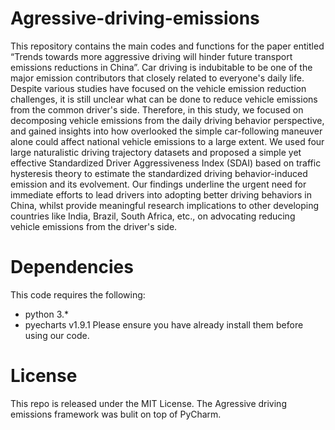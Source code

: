# Agressive-driving-emissions
This repository contains the main codes and functions for the paper entitled “Trends towards more aggressive driving will hinder future transport emissions reductions in China”.
Car driving is indubitable to be one of the major emission contributors that closely related to everyone's daily life. Despite various studies have focused on the vehicle emission reduction challenges, it is still unclear what can be done to reduce vehicle emissions from the common driver's side. Therefore, in this study, we focused on decomposing vehicle emissions from the daily driving behavior perspective, and gained insights into how overlooked the simple car-following maneuver alone could affect national vehicle emissions to a large extent. 
We used four large naturalistic driving trajectory datasets and proposed a simple yet effective Standardized Driver Aggressiveness Index (SDAI) based on traffic hysteresis theory to estimate the standardized driving behavior-induced emission and its evolvement. Our findings underline the urgent need for immediate efforts to lead drivers into adopting better driving behaviors in China, whilst provide meaningful research implications to other developing countries like India, Brazil, South Africa, etc., on advocating reducing vehicle emissions from the driver's side.
# Dependencies
This code requires the following:
* python 3.\*
* pyecharts v1.9.1
Please ensure you have already install them before using our code.
# License
This repo is released under the MIT License. The Agressive driving emissions framework was bulit on top of PyCharm.
